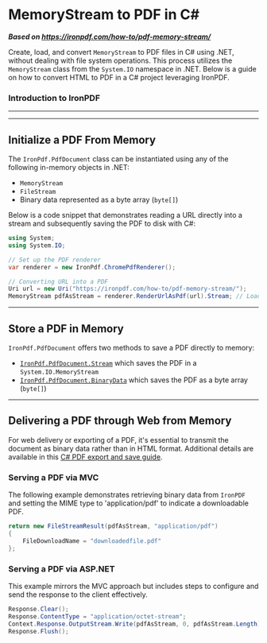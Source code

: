 # MemoryStream to PDF in C&#35;

***Based on <https://ironpdf.com/how-to/pdf-memory-stream/>***


Create, load, and convert `MemoryStream` to PDF files in C# using .NET, without dealing with file system operations. This process utilizes the `MemoryStream` class from the `System.IO` namespace in .NET. Below is a guide on how to convert HTML to PDF in a C# project leveraging IronPDF.

### Introduction to IronPDF

---

---

## Initialize a PDF From Memory

The `IronPdf.PdfDocument` class can be instantiated using any of the following in-memory objects in .NET:

- `MemoryStream`
- `FileStream`
- Binary data represented as a byte array (`byte[]`)

Below is a code snippet that demonstrates reading a URL directly into a stream and subsequently saving the PDF to disk with C#:

```cs
using System;
using System.IO;

// Set up the PDF renderer
var renderer = new IronPdf.ChromePdfRenderer();

// Converting URL into a PDF
Uri url = new Uri("https://ironpdf.com/how-to/pdf-memory-stream/");
MemoryStream pdfAsStream = renderer.RenderUrlAsPdf(url).Stream; // Load PDF stream
```

---

## Store a PDF in Memory

`IronPdf.PdfDocument` offers two methods to save a PDF directly to memory:

- [`IronPdf.PdfDocument.Stream`](https://ironpdf.com/object-reference/api/IronPdf.PdfDocument.html) which saves the PDF in a `System.IO.MemoryStream`
- [`IronPdf.PdfDocument.BinaryData`](https://ironpdf.com/object-reference/api/IronPdf.PdfDocument.html) which saves the PDF as a byte array (`byte[]`)

---

## Delivering a PDF through Web from Memory

For web delivery or exporting of a PDF, it's essential to transmit the document as binary data rather than in HTML format. Additional details are available in this [C# PDF export and save guide](https://ironpdf.com/how-to/export-save-pdf-csharp/).

### Serving a PDF via MVC

The following example demonstrates retrieving binary data from `IronPDF` and setting the MIME type to 'application/pdf' to indicate a downloadable PDF.

```cs
return new FileStreamResult(pdfAsStream, "application/pdf")
{
    FileDownloadName = "downloadedfile.pdf"
};
```

### Serving a PDF via ASP.NET

This example mirrors the MVC approach but includes steps to configure and send the response to the client effectively.

```cs
Response.Clear();
Response.ContentType = "application/octet-stream";
Context.Response.OutputStream.Write(pdfAsStream, 0, pdfAsStream.Length);
Response.Flush();
```